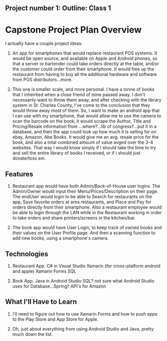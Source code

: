 ## Project number 1: Outline: Class 1

# Capstone Project Plan Overview
I actually have a couple project ideas:

1. An app for smartphones that would replace restaurant POS systems.
It would be open source, and available on Apple and Android phones, 
so that a server or bartender could take orders directly at the table,
and/or the customer could order from their smartphone.  It would free 
up the restaurant from having to buy all the additional hardware and
software from POS distributors...more.

2. This one is smaller scale, and more personal.
I have a tonne of books that I inheirited when a close friend of 
mine passed away.  I don't necessarily want to throw them away,
and after checking with the library system in St. Charles County,
I've come to the conclusion that they would throw away most of them.
So, I want to make an android app that I can use with my smartphone,
that would allow me to use the camera to scan the barcode on the book,
it would scrape the Author, Title and Pricing/Resale information 
from ...where?...lib of congress?...put it in a database, and then the
app could look up how much it is selling for on ebay, Amazon,
Abe Books.  It would give me an avg. resale price for the book,
and also a total combined amount of value avged over the 3-4 websites.
That way I would know simply if I should take the time to try and sell
the entire library of books I received, or if i should just donate/toss em.


## Features

1. Restaurant app would have both Admin/Back-of-House user logins.
The Admin/Owner would input their Menu/Prices/Description on their 
page.  The endUser would login to be able to Search for restaurants
on the app, Save favorite orders at area restaurants, and Place and Pay 
for orders directly from their smartphone.  Also a restaurant employee
would be able to login through the LAN while in the Restaurant working
in order to take orders and share printers/screens in the kitchen/bar.

2. The book app would have User Login, to keep track of owned books and 
their values on the User Profile page.  And then a scanning function to add
new books, using a smartphone's camera.  


## Technologies

1. Restaurant App.
C# in Visual Studio
Xamarin (for cross-platform android and apple)
Xamarin Forms 
SQL 


2. Book App.
Java in Android Studio
SQL?  not sure what Android Studio uses for Database...Spring?
API's for Amazon

## What I'll Have to Learn
1. I'll need to figure out how to use Xamarin Forms and how to push
apps to the Play Store and App Store for Apple.

2. Oh, just about everything from using Android Studio and Java,
pretty much down the list.  